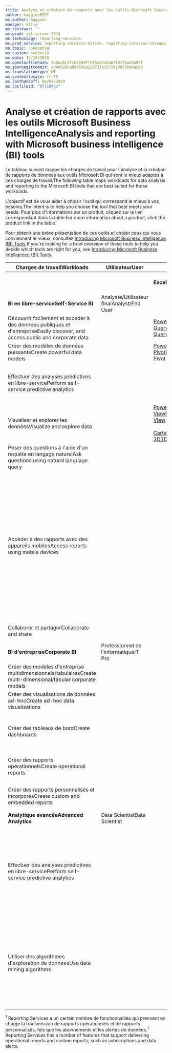 ```yaml
---
title: Analyse et création de rapports avec les outils Microsoft Business Intelligence
author: maggiesMSFT
ms.author: maggies
manager: kfile
ms.reviewer: ''
ms.prod: sql-server-2014
ms.technology: reporting-services
ms.prod_service: reporting-services-native, reporting-services-sharepoint
ms.topic: conceptual
ms.custom: seodec18
ms.date: 12/14/2018
ms.openlocfilehash: 4a8ad6c5fc04199ffbf52e14da67181f6a2da85f
ms.sourcegitcommit: ad4d92dce894592a259721a1571b1d8736abacdb
ms.translationtype: MT
ms.contentlocale: fr-FR
ms.lasthandoff: 08/04/2020
ms.locfileid: "87710403"
---
```

# <a name="analysis-and-reporting-with-microsoft-business-intelligence-bi-tools"></a><span data-ttu-id="4802e-102">Analyse et création de rapports avec les outils Microsoft Business Intelligence</span><span class="sxs-lookup"><span data-stu-id="4802e-102">Analysis and reporting with Microsoft business intelligence (BI) tools</span></span>

  <span data-ttu-id="4802e-103">Le tableau suivant mappe les charges de travail pour l'analyse et la création de rapports de données aux outils Microsoft BI qui sont le mieux adaptés à ces charges de travail.</span><span class="sxs-lookup"><span data-stu-id="4802e-103">The following table maps workloads for data analysis and reporting to the Microsoft BI tools that are best suited for those workloads.</span></span>  
  
 <span data-ttu-id="4802e-104">L'objectif est de vous aider à choisir l'outil qui correspond le mieux à vos besoins.</span><span class="sxs-lookup"><span data-stu-id="4802e-104">The intent is to help you choose the tool that best meets your needs.</span></span> <span data-ttu-id="4802e-105">Pour plus d'informations sur un produit, cliquez sur le lien correspondant dans la table.</span><span class="sxs-lookup"><span data-stu-id="4802e-105">For more information about a product, click the product link in the table.</span></span>  
  
 <span data-ttu-id="4802e-106">Pour obtenir une brève présentation de ces outils et choisir ceux qui vous conviennent le mieux, consultez [Introducing Microsoft Business Intelligence (BI) Tools](https://www.digitalvidya.com/blog/introduction-to-microsoft-power-bi/).</span><span class="sxs-lookup"><span data-stu-id="4802e-106">If you're looking for a brief overview of these tools to help you decide which tools are right for you, see [Introducing Microsoft Business Intelligence (BI) Tools](https://www.digitalvidya.com/blog/introduction-to-microsoft-power-bi/).</span></span>  
  
|<span data-ttu-id="4802e-107">Charges de travail</span><span class="sxs-lookup"><span data-stu-id="4802e-107">Workloads</span></span>|<span data-ttu-id="4802e-108">Utilisateur</span><span class="sxs-lookup"><span data-stu-id="4802e-108">User</span></span>|||<span data-ttu-id="4802e-109">Outils BI</span><span class="sxs-lookup"><span data-stu-id="4802e-109">BI Tools</span></span>|||  
|---------------|----------|-|-|--------------|-|-|  
|||<span data-ttu-id="4802e-110">**Excel**</span><span class="sxs-lookup"><span data-stu-id="4802e-110">**Excel**</span></span>|<span data-ttu-id="4802e-111">**SharePoint**</span><span class="sxs-lookup"><span data-stu-id="4802e-111">**SharePoint**</span></span>|<span data-ttu-id="4802e-112">**SharePoint Online**</span><span class="sxs-lookup"><span data-stu-id="4802e-112">**SharePoint Online**</span></span>|<span data-ttu-id="4802e-113">**Power BI**</span><span class="sxs-lookup"><span data-stu-id="4802e-113">**Power BI**</span></span>|<span data-ttu-id="4802e-114">**SQL Server**</span><span class="sxs-lookup"><span data-stu-id="4802e-114">**SQL Server**</span></span>|  
|<span data-ttu-id="4802e-115">**BI en libre-service**</span><span class="sxs-lookup"><span data-stu-id="4802e-115">**Self-Service BI**</span></span>|<span data-ttu-id="4802e-116">Analyste/Utilisateur final</span><span class="sxs-lookup"><span data-stu-id="4802e-116">Analyst/End User</span></span>||||||  
|<span data-ttu-id="4802e-117">Découvrir facilement et accéder à des données publiques et d'entreprise</span><span class="sxs-lookup"><span data-stu-id="4802e-117">Easily discover, and access public and corporate data</span></span>||[<span data-ttu-id="4802e-118">Power Query</span><span class="sxs-lookup"><span data-stu-id="4802e-118">Power Query</span></span>](https://go.microsoft.com/fwlink/p/?LinkId=391845)||[<span data-ttu-id="4802e-119">Azure Data Catalog</span><span class="sxs-lookup"><span data-stu-id="4802e-119">Azure Data Catalog</span></span>](https://azure.microsoft.com/services/data-catalog/)<br /><br />||  
|<span data-ttu-id="4802e-120">Créer des modèles de données puissants</span><span class="sxs-lookup"><span data-stu-id="4802e-120">Create powerful data models</span></span>||[<span data-ttu-id="4802e-121">Power Pivot</span><span class="sxs-lookup"><span data-stu-id="4802e-121">Power Pivot</span></span>](https://support.office.com/article/power-pivot-overview-and-learning-f9001958-7901-4caa-ad80-028a6d2432ed?ui=en-US&rs=en-US&ad=US)|||[<span data-ttu-id="4802e-122">Power BI Desktop</span><span class="sxs-lookup"><span data-stu-id="4802e-122">Power BI Desktop</span></span>](/power-bi/fundamentals/desktop-get-the-desktop)||  
|<span data-ttu-id="4802e-123">Effectuer des analyses prédictives en libre-service</span><span class="sxs-lookup"><span data-stu-id="4802e-123">Perform self-service predictive analytics</span></span>||||||[<span data-ttu-id="4802e-124">Compléments d'exploration de données pour Excel</span><span class="sxs-lookup"><span data-stu-id="4802e-124">Data Mining Add-Ins for Excel</span></span>](../analysis-services/data-mining-client-for-excel-sql-server-data-mining-add-ins.md)|  
|<span data-ttu-id="4802e-125">Visualiser et explorer les données</span><span class="sxs-lookup"><span data-stu-id="4802e-125">Visualize and explore data</span></span>||[<span data-ttu-id="4802e-126">Power View</span><span class="sxs-lookup"><span data-stu-id="4802e-126">Power View</span></span>](https://go.microsoft.com/fwlink/p/?LinkId=391847)<br /><br /> [<span data-ttu-id="4802e-127">Cartes 3D</span><span class="sxs-lookup"><span data-stu-id="4802e-127">3D Maps</span></span>](https://support.office.com/article/visualize-your-data-in-3d-maps-ce6b1d5c-4602-4dae-b487-91ec0268e75d)|||||  
|<span data-ttu-id="4802e-128">Poser des questions à l'aide d'un requête en langage naturel</span><span class="sxs-lookup"><span data-stu-id="4802e-128">Ask questions using natural language query</span></span>|||||[<span data-ttu-id="4802e-129">Q & A</span><span class="sxs-lookup"><span data-stu-id="4802e-129">Q & A</span></span>](https://docs.microsoft.com/power-bi/consumer/end-user-q-and-a)||  
|<span data-ttu-id="4802e-130">Accéder à des rapports avec des appareils mobiles</span><span class="sxs-lookup"><span data-stu-id="4802e-130">Access reports using mobile devices</span></span>||||[<span data-ttu-id="4802e-131">HTML 5 (prend en charge l’affichage des fichiers <10 Mo)</span><span class="sxs-lookup"><span data-stu-id="4802e-131">HTML 5 (supports viewing <10-MB files)</span></span>](https://go.microsoft.com/fwlink/p/?LinkId=391853)|[<span data-ttu-id="4802e-132">HTML 5 (prend en charge l’affichage < 250 Mo)</span><span class="sxs-lookup"><span data-stu-id="4802e-132">HTML 5 (supports viewing <250 MB)</span></span>](https://go.microsoft.com/fwlink/p/?LinkId=391854)<br /><br /> [<span data-ttu-id="4802e-133">Application mobile Power BI sur les appareils iOS</span><span class="sxs-lookup"><span data-stu-id="4802e-133">Power BI mobile app on iOS devices</span></span>](https://docs.microsoft.com/power-bi/consumer/mobile/mobile-iphone-app-get-started)<br /><br /> [<span data-ttu-id="4802e-134">Application mobile Power BI sur les appareils Android</span><span class="sxs-lookup"><span data-stu-id="4802e-134">Power BI mobile app on Android devices</span></span>](https://docs.microsoft.com/power-bi/consumer/mobile/mobile-android-app-get-started) <br /><br />[<span data-ttu-id="4802e-135">Application mobile Power BI pour Windows 10</span><span class="sxs-lookup"><span data-stu-id="4802e-135">Power BI mobile app for Windows 10</span></span>](https://docs.microsoft.com/power-bi/consumer/mobile/mobile-windows-10-phone-app-get-started)||  
|<span data-ttu-id="4802e-136">Collaborer et partager</span><span class="sxs-lookup"><span data-stu-id="4802e-136">Collaborate and share</span></span>|||[<span data-ttu-id="4802e-137">Sites SharePoint</span><span class="sxs-lookup"><span data-stu-id="4802e-137">SharePoint Sites</span></span>](https://go.microsoft.com/fwlink/p/?LinkId=391849)|[<span data-ttu-id="4802e-138">Sites de l'équipe SharePoint</span><span class="sxs-lookup"><span data-stu-id="4802e-138">SharePoint Team Sites</span></span>](https://go.microsoft.com/fwlink/p/?LinkId=391850)|[<span data-ttu-id="4802e-139">Sites Power BI</span><span class="sxs-lookup"><span data-stu-id="4802e-139">Power BI Sites</span></span>](https://docs.microsoft.com/power-bi/service-how-to-collaborate-distribute-dashboards-reports)||  
|<span data-ttu-id="4802e-140">**BI d'entreprise**</span><span class="sxs-lookup"><span data-stu-id="4802e-140">**Corporate BI**</span></span>|<span data-ttu-id="4802e-141">Professionnel de l’informatique</span><span class="sxs-lookup"><span data-stu-id="4802e-141">IT Pro</span></span>||||||  
|<span data-ttu-id="4802e-142">Créer des modèles d'entreprise multidimensionnels/tabulaires</span><span class="sxs-lookup"><span data-stu-id="4802e-142">Create multi-dimensional/tabular corporate models</span></span>||||||[<span data-ttu-id="4802e-143">Analysis Services</span><span class="sxs-lookup"><span data-stu-id="4802e-143">Analysis Services</span></span>](https://docs.microsoft.com/analysis-services/analysis-services-overview)|  
|<span data-ttu-id="4802e-144">Créer des visualisations de données ad-hoc</span><span class="sxs-lookup"><span data-stu-id="4802e-144">Create ad-hoc data visualizations</span></span>|||[<span data-ttu-id="4802e-145">Power View pour SharePoint</span><span class="sxs-lookup"><span data-stu-id="4802e-145">Power View for SharePoint</span></span>](https://go.microsoft.com/fwlink/p/?LinkId=391858)||||  
|<span data-ttu-id="4802e-146">Créer des tableaux de bord</span><span class="sxs-lookup"><span data-stu-id="4802e-146">Create dashboards</span></span>|||[<span data-ttu-id="4802e-147">Tableaux de bord SharePoint</span><span class="sxs-lookup"><span data-stu-id="4802e-147">SharePoint Dashboards</span></span>](https://go.microsoft.com/fwlink/p/?LinkId=391859)<br /><br /> [<span data-ttu-id="4802e-148">Services PerformancePoint</span><span class="sxs-lookup"><span data-stu-id="4802e-148">PerformancePoint Services</span></span>](https://technet.microsoft.com/library/ee424392.aspx)||||  
|<span data-ttu-id="4802e-149">Créer des rapports opérationnels</span><span class="sxs-lookup"><span data-stu-id="4802e-149">Create operational reports</span></span>||||||<span data-ttu-id="4802e-150"><sup>1</sup> [Reporting Services](create-deploy-and-manage-mobile-and-paginated-reports.md)</span><span class="sxs-lookup"><span data-stu-id="4802e-150"><sup>1</sup> [Reporting Services](create-deploy-and-manage-mobile-and-paginated-reports.md)</span></span>|  
|<span data-ttu-id="4802e-151">Créer des rapports personnalisés et incorporés</span><span class="sxs-lookup"><span data-stu-id="4802e-151">Create custom and embedded reports</span></span>||||||<span data-ttu-id="4802e-152"><sup>1</sup> [Reporting Services](create-deploy-and-manage-mobile-and-paginated-reports.md)</span><span class="sxs-lookup"><span data-stu-id="4802e-152"><sup>1</sup> [Reporting Services](create-deploy-and-manage-mobile-and-paginated-reports.md)</span></span>|  
|<span data-ttu-id="4802e-153">**Analytique avancée**</span><span class="sxs-lookup"><span data-stu-id="4802e-153">**Advanced Analytics**</span></span>|<span data-ttu-id="4802e-154">Data Scientist</span><span class="sxs-lookup"><span data-stu-id="4802e-154">Data Scientist</span></span>||||||  
|<span data-ttu-id="4802e-155">Effectuer des analyses prédictives en libre-service</span><span class="sxs-lookup"><span data-stu-id="4802e-155">Perform self-service predictive analytics</span></span>||||||<span data-ttu-id="4802e-156">[Compléments d'exploration de données pour Excel](https://msdn.microsoft.com/library/dn282385\(v=sql.120\).aspx)</span><span class="sxs-lookup"><span data-stu-id="4802e-156">[Data Mining Add-Ins for Excel](https://msdn.microsoft.com/library/dn282385\(v=sql.120\).aspx)</span></span>|  
|<span data-ttu-id="4802e-157">Utiliser des algorithmes d'exploration de données</span><span class="sxs-lookup"><span data-stu-id="4802e-157">Use data mining algorithms</span></span>||||||<span data-ttu-id="4802e-158">[Exploration de données dans Analysis Services](https://technet.microsoft.com/library/bb510516\(v=sql.120\).aspx)</span><span class="sxs-lookup"><span data-stu-id="4802e-158">[Data Mining in Analysis Services](https://technet.microsoft.com/library/bb510516\(v=sql.120\).aspx)</span></span>|  
  
 <span data-ttu-id="4802e-159"><sup>1</sup> Reporting Services a un certain nombre de fonctionnalités qui prennent en charge la transmission de rapports opérationnels et de rapports personnalisés, tels que les abonnements et les alertes de données.</span><span class="sxs-lookup"><span data-stu-id="4802e-159"><sup>1</sup> Reporting Services has a number of features that support delivering operational reports and custom reports, such as subscriptions and data alerts.</span></span>